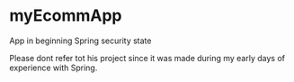 # myEcommApp
App in beginning Spring security state

Please dont refer tot his project since it was made during my early days of experience with Spring. 
